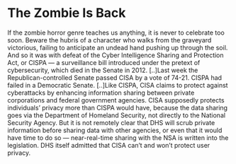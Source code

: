 # The Zombie Is Back

If the zombie horror genre teaches us anything, it is never to celebrate too soon. Beware the hubris of a character who walks from the graveyard victorious, failing to anticipate an undead hand pushing up through the soil. And so it was with defeat of the Cyber Intelligence Sharing and Protection Act, or CISPA — a surveillance bill introduced under the pretext of cybersecurity, which died in the Senate in 2012. [..]Last week the Republican-controlled Senate passed CISA by a vote of 74-21. CISPA had failed in a Democratic Senate. [..]Like CISPA, CISA claims to protect against cyberattacks by enhancing information sharing between private corporations and federal government agencies. CISA supposedly protects individuals’ privacy more than CISPA would have, because the data sharing goes via the Department of Homeland Security, not directly to the National Security Agency. But it is not remotely clear that DHS will scrub private information before sharing data with other agencies, or even that it would have time to do so — near-real-time sharing with the NSA is written into the legislation. DHS itself admitted that CISA can’t and won’t protect user privacy.












